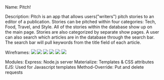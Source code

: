 Name: Pitch!

Description: Pitch is an app that allows users("writers") pitch stories to an editor of a publication.
Stories can be pitched within four categories: Tech, Food, Travel, and Style.
All of the stories within the database show up on the main page.
Stories are also categorized by separate show pages.
A user can also search which articles are in the database through the search bar.
The search bar will pull keywords from the title field of each article.

Wireframes:
![](wireframes/dbdesigner.png)
![](wireframes/wireframe1.png)
![](wireframes/wireframe2.png)
![](wireframes/wireframe3.png)
![](wireframes/wireframe4.png)
![](wireframes/wireframe5.png)


Modules:
Express: Node.js server
Materialize: Templates & CSS attributes
EJS: Used for Javascript templates
Method-Override: Put and delete requests

